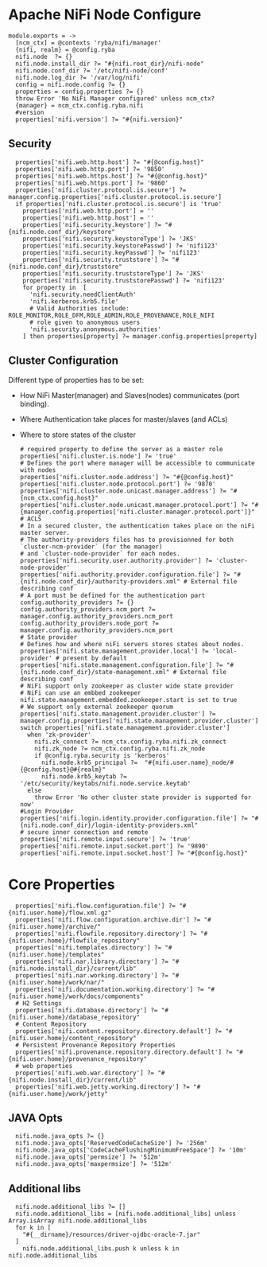 
# Apache NiFi Node Configure

    module.exports = ->
      [ncm_ctx] = @contexts 'ryba/nifi/manager'
      {nifi, realm} = @config.ryba
      nifi.node  ?= {}
      nifi.node.install_dir ?= "#{nifi.root_dir}/nifi-node"
      nifi.node.conf_dir ?= '/etc/nifi-node/conf'
      nifi.node.log_dir ?= '/var/log/nifi'
      config = nifi.node.config ?= {}
      properties = config.properties ?= {}
      throw Error 'No NiFi Manager configured' unless ncm_ctx?
      {manager} = ncm_ctx.config.ryba.nifi
      #version
      properties['nifi.version'] ?= "#{nifi.version}"

## Security

      properties['nifi.web.http.host'] ?= "#{@config.host}"
      properties['nifi.web.http.port'] ?= '9850'
      properties['nifi.web.https.host'] ?= "#{@config.host}"
      properties['nifi.web.https.port'] ?= '9860'
      properties['nifi.cluster.protocol.is.secure'] ?= manager.config.properties['nifi.cluster.protocol.is.secure']
      if properties['nifi.cluster.protocol.is.secure'] is 'true'
        properties['nifi.web.http.port'] = ''
        properties['nifi.web.http.host'] = ''
        properties['nifi.security.keystore'] ?= "#{nifi.node.conf_dir}/keystore"
        properties['nifi.security.keystoreType'] ?= 'JKS'
        properties['nifi.security.keystorePasswd'] ?= 'nifi123'
        properties['nifi.security.keyPasswd'] ?= 'nifi123'
        properties['nifi.security.truststore'] ?= "#{nifi.node.conf_dir}/truststore"
        properties['nifi.security.truststoreType'] ?= 'JKS'
        properties['nifi.security.truststorePasswd'] ?= 'nifi123'
        for property in  [
          'nifi.security.needClientAuth'
          'nifi.kerberos.krb5.file'
          # Valid Authorities include: ROLE_MONITOR,ROLE_DFM,ROLE_ADMIN,ROLE_PROVENANCE,ROLE_NIFI
          # role given to anonymous users
          'nifi.security.anonymous.authorities'
        ] then properties[property] ?= manager.config.properties[property]

## Cluster Configuration

Different type of properties has to be set:
- How NiFi Master(manager) and Slaves(nodes) communicates (port binding).
- Where Authentication take places for master/slaves (and ACLs)
- Where to store states of the cluster

      # required property to define the server as a master role
      properties['nifi.cluster.is.node'] ?= 'true'
      # Defines the port where manager will be accessible to communicate with nodes
      properties['nifi.cluster.node.address'] ?= "#{@config.host}"
      properties['nifi.cluster.node.protocol.port'] ?= '9870'
      properties['nifi.cluster.node.unicast.manager.address'] ?= "#{ncm_ctx.config.host}"
      properties['nifi.cluster.node.unicast.manager.protocol.port'] ?= "#{manager.config.properties['nifi.cluster.manager.protocol.port']}"
      # ACLS
      # In a secured cluster, the authentication takes place on the niFi master server.
      # The authority-providers files has to provisionned for both `cluster-ncm-provider` (for the manager)
      # and `cluster-node-provider` for each nodes.
      properties['nifi.security.user.authority.provider'] ?= 'cluster-node-provider'
      properties['nifi.authority.provider.configuration.file'] ?= "#{nifi.node.conf_dir}/authority-providers.xml" # External file describing conf
      # A port must be defined for the authentication part
      config.authority_providers ?= {}
      config.authority_providers.ncm_port ?= manager.config.authority_providers.ncm_port
      config.authority_providers.node_port ?= manager.config.authority_providers.ncm_port
      # State provider
      # Defines how and where niFi servers stores states about nodes.
      properties['nifi.state.management.provider.local'] ?= 'local-provider' # present by default
      properties['nifi.state.management.configuration.file'] ?= "#{nifi.node.conf_dir}/state-management.xml" # External file describing conf
      # NiFi support only zookeeper as cluster wide state provider
      # NiFi can use an embbed zookeeper nifi.state.management.embedded.zookeeper.start is set to true
      # We support only external zookeeper quorum
      properties['nifi.state.management.provider.cluster'] ?= manager.config.properties['nifi.state.management.provider.cluster']
      switch properties['nifi.state.management.provider.cluster']
        when 'zk-provider'
          nifi.zk_connect ?= ncm_ctx.config.ryba.nifi.zk_connect
          nifi.zk_node ?= ncm_ctx.config.ryba.nifi.zk_node
          if @config.ryba.security is 'kerberos'
            nifi.node.krb5_principal ?=  "#{nifi.user.name}_node/#{@config.host}@#{realm}"
            nifi.node.krb5_keytab ?=  '/etc/security/keytabs/nifi.node.service.keytab'
        else
          throw Error 'No other cluster state provider is supported for now'
      #Login Provider
      properties['nifi.login.identity.provider.configuration.file'] ?= "#{nifi.node.conf_dir}/login-identity-providers.xml"
      # secure inner connection and remote
      properties['nifi.remote.input.secure'] ?= 'true'
      properties['nifi.remote.input.socket.port'] ?= '9890'
      properties['nifi.remote.input.socket.host'] ?= "#{@config.host}"

# Core Properties #

      properties['nifi.flow.configuration.file'] ?= "#{nifi.user.home}/flow.xml.gz"
      properties['nifi.flow.configuration.archive.dir'] ?= "#{nifi.user.home}/archive/"
      properties['nifi.flowfile.repository.directory'] ?= "#{nifi.user.home}/flowfile_repository"
      properties['nifi.templates.directory'] ?= "#{nifi.user.home}/templates"
      properties['nifi.nar.library.directory'] ?= "#{nifi.node.install_dir}/current/lib"
      properties['nifi.nar.working.directory'] ?= "#{nifi.user.home}/work/nar/"
      properties['nifi.documentation.working.directory'] ?= "#{nifi.user.home}/work/docs/components"
      # H2 Settings
      properties['nifi.database.directory'] ?= "#{nifi.user.home}/database_repository"
      # Content Repository
      properties['nifi.content.repository.directory.default'] ?= "#{nifi.user.home}/content_repository"
      # Persistent Provenance Repository Properties
      properties['nifi.provenance.repository.directory.default'] ?= "#{nifi.user.home}/provenance_repository"
      # web properties
      properties['nifi.web.war.directory'] ?= "#{nifi.node.install_dir}/current/lib"
      properties['nifi.web.jetty.working.directory'] ?= "#{nifi.user.home}/work/jetty"

## JAVA Opts

      nifi.node.java_opts ?= {}
      nifi.node.java_opts['ReservedCodeCacheSize'] ?= '256m'
      nifi.node.java_opts['CodeCacheFlushingMinimumFreeSpace'] ?= '10m'
      nifi.node.java_opts['permsize'] ?= '512m'
      nifi.node.java_opts['maxpermsize'] ?= '512m'

## Additional libs

      nifi.node.additional_libs ?= []
      nifi.node.additional_libs = [nifi.node.additional_libs] unless Array.isArray nifi.node.additional_libs
      for k in [
        "#{__dirname}/resources/driver-ojdbc-oracle-7.jar"
      ]
        nifi.node.additional_libs.push k unless k in nifi.node.additional_libs
